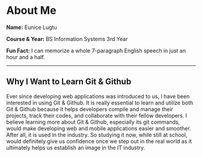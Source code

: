 # About Me

**Name:** Eunice Lugtu

**Course & Year:** BS Information Systems 3rd Year

**Fun Fact:** I can memorize a whole 7-paragraph English speech in just an hour and a half.

---

## Why I Want to Learn Git & Github
Ever since developing web applications was introduced to us, I have been interested in using Git & Github. It is really essential to learn and utilize both Git & Github because it helps developers compile and manage their projects, track their codes, and collaborate with their fellow developers. I believe learning more about Git & Github, especially its git commands, would make developing web and mobile applications easier and smoother. After all, it is used in the industry. So studying it now, while still at school, would definitely give us confidence once we step out in the real world as it ultimately helps us establish an image in the IT industry.